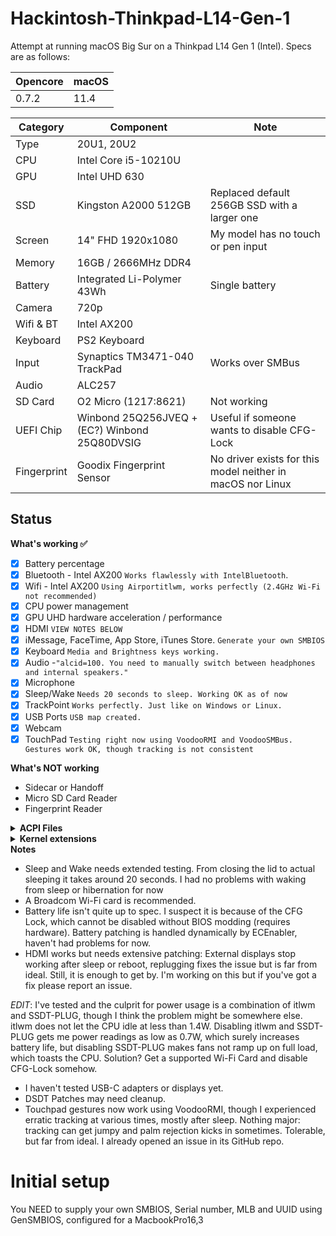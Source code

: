 # Hackintosh-Thinkpad-L14-Gen-1

Attempt at running macOS Big Sur on a Thinkpad L14 Gen 1 (Intel). Specs are as follows:

| Opencore |  macOS |
| ---------| ------ |
| 0.7.2    | 11.4   |


| Category    | Component                                            | Note                                                         |
| ----------- | ---------------------------------------------------- | ------------------------------------------------------------ |
| Type        | 20U1, 20U2                                           |                                                              |
| CPU         | Intel Core i5-10210U                                 |                                                              |
| GPU         | Intel UHD 630                                        |                                                              |
| SSD         | Kingston A2000 512GB                                 | Replaced default 256GB SSD with a larger one                 |
| Screen      | 14" FHD 1920x1080                                    | My model has no touch or pen input                           |
| Memory      | 16GB / 2666MHz DDR4                                  |                                                              |
| Battery     | Integrated Li-Polymer 43Wh                           | Single battery                                               |
| Camera      | 720p                                                 |                                                              |
| Wifi & BT   | Intel AX200                                          |                                                              |
| Keyboard    | PS2 Keyboard                                         |                                                              |
| Input       | Synaptics TM3471-040 TrackPad                        | Works over SMBus                                             |
| Audio       | ALC257                                               |                                                              |
| SD Card     | O2 Micro (1217:8621)                                 | Not working                                                  |
| UEFI Chip   | Winbond 25Q256JVEQ + (EC?) Winbond 25Q80DVSIG        | Useful if someone wants to disable CFG-Lock                  |
| Fingerprint | Goodix Fingerprint Sensor                            | No driver exists for this model neither in macOS nor Linux   |

## Status

<summary><strong>What's working ✅</strong></summary>

- [x] Battery percentage
- [x] Bluetooth - Intel AX200 `Works flawlessly with IntelBluetooth`.
- [x] Wifi - Intel AX200  `Using Airportitlwm, works perfectly (2.4GHz Wi-Fi not recommended)`
- [x] CPU power management
- [x] GPU UHD hardware acceleration / performance
- [x] HDMI `VIEW NOTES BELOW`
- [x] iMessage, FaceTime, App Store, iTunes Store. `Generate your own SMBIOS`
- [x] Keyboard `Media and Brightness keys working.`
- [x]  Audio -`"alcid=100. You need to manually switch between headphones and internal speakers."`
- [x] Microphone
- [x] Sleep/Wake `Needs 20 seconds to sleep. Working OK as of now`
- [x] TrackPoint  `Works perfectly. Just like on Windows or Linux.`
- [x] USB Ports `USB map created.`
- [x] Webcam
- [x] TouchPad `Testing right now using VoodooRMI and VoodooSMBus. Gestures work OK, though tracking is not consistent `

<summary><strong>What's NOT working</strong></summary>

- Sidecar or Handoff
- Micro SD Card Reader
- Fingerprint Reader

<details>
<summary><strong>ACPI Files</strong></summary>
<br>

| Component                   |
| --------------------------- |
| SSDT-AWAC.aml               |
| SSDT-BATX.aml  (disabled)   |
| SSDT-ECRW.aml               |
| SSDT-GPI0.aml               |
| SSDT-GPRW.aml               |
| SSDT-HPET.aml               |
| SSDT-Keyboard.aml           |
| SSDT-PLUG.aml               |
| SSDT-PNLF-CFL.aml           |
| SSDT-RHUB.aml               |
| SSDT-THINK.aml              |

</details>

<details>
<summary><strong>Kernel extensions</strong></summary>
<br>
  
| Kext                   | Version |
| :--------------------- | ------- |
| Airportitlwm           | 2.0.0   |
| AppleALC               | 1.6.4   |
| BrightnessKeys         | 1.0.2   |
| CPUFriend              | 1.2.4   |
| CPUFriendDataProvider  | N/A     |
| ECEnabler              | 1.0.2   |
| HibernationFixup       | 1.4.4   |
| IntelBluetoothFirmware | 2.0.0   |
| IntelBluetoothInjector | 2.0.0   |
| IntelMausi             | 1.0.7   |
| Lilu                   | 1.5.6   |
| NVMeFix                | 1.0.9   |
| SMCBatteryManager      | 1.2.7   |
| SMCProcessor           | 1.2.7   |
| USBMap                 | N/A     |
| VirtualSMC             | 1.2.7   |
| VoodooPS2Controller    | 2.2.6   |
| VoodooSMBUS            | 3.0     |
| VoodooRMI              | 1.3.5   |
| WhateverGreen          | 1.5.3   |
| YogaSMC                | 1.5.1   |

</details>


<summary><strong>Notes</strong></summary>


- Sleep and Wake needs extended testing. From closing the lid to actual sleeping it takes around 20 seconds. I had no problems with waking from sleep or hibernation for now
- A Broadcom Wi-Fi card is recommended.
- Battery life isn't quite up to spec. I suspect it is because of the CFG Lock, which cannot be disabled without BIOS modding (requires hardware). Battery patching is handled dynamically by ECEnabler, haven't had problems for now.
- HDMI works but needs extensive patching: External displays stop working after sleep or reboot, replugging fixes the issue but is far from ideal. Still, it is enough to get by. I'm working on this but if you've got a fix please report an issue.

*EDIT*: I've tested and the culprit for power usage is a combination of itlwm and SSDT-PLUG, though I think the problem might be somewhere else. itlwm does not let the CPU idle at less than 1.4W. Disabling itlwm and SSDT-PLUG gets me power readings as low as 0.7W, which surely increases battery life, but disabling SSDT-PLUG makes fans not ramp up on full load, which toasts the CPU. Solution? Get a supported Wi-Fi Card and disable CFG-Lock somehow. 

- I haven't tested USB-C adapters or displays yet.
- DSDT Patches may need cleanup.
- Touchpad gestures now work using VoodooRMI, though I experienced erratic tracking at various times, mostly after sleep. Nothing major: tracking can get jumpy and palm rejection kicks in sometimes. Tolerable, but far from ideal. I already opened an issue in its GitHub repo.

# Initial setup
You NEED to supply your own SMBIOS, Serial number, MLB and UUID using GenSMBIOS, configured for a MacbookPro16,3
